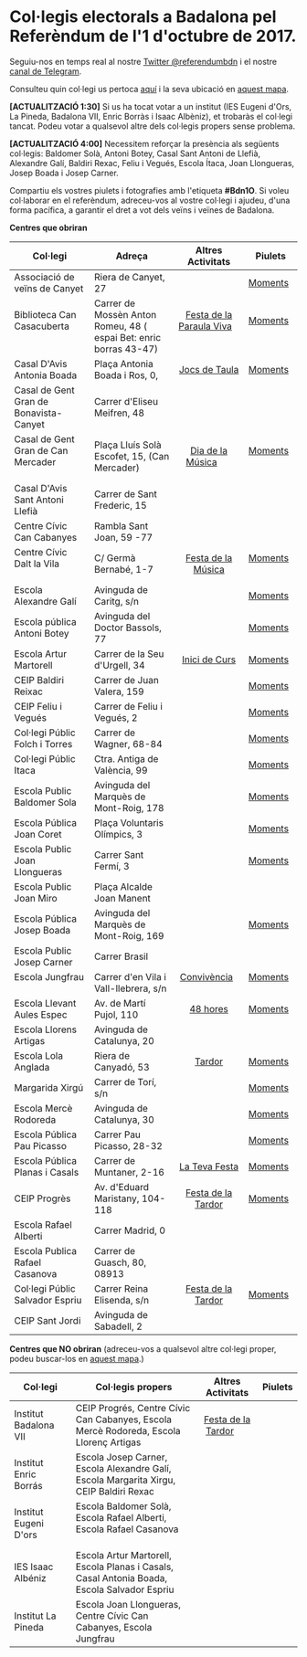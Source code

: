 # Col·legis electorals a Badalona pel Referèndum de l'1 d'octubre de 2017.

Seguiu-nos en temps real al nostre [Twitter @referendumbdn](https://twitter.com/referendumbdn) i el nostre [canal de Telegram](https://t.co/c6EZDZcsKl).

Consulteu quin col·legi us pertoca [aquí](https://wikileaks.org/mirrors/catref/on-votar/index.html) i la seva ubicació en [aquest mapa](https://t.co/MWsmjgCbiz).

**[ACTUALITZACIÓ 1:30]** Si us ha tocat votar a un institut (IES Eugeni d'Ors, La Pineda, Badalona VII, Enric Borràs i Isaac Albèniz), et trobaràs el col·legi tancat. Podeu votar a qualsevol altre dels col·legis propers sense problema.

**[ACTUALITZACIÓ 4:00]** Necessitem reforçar la presència als següents col·legis: Baldomer Solà, Antoni Botey, Casal Sant Antoni de Llefià, Alexandre Galí, Baldiri Rexac, Feliu i Vegués, Escola Ítaca, Joan Llongueras, Josep Boada i Josep Carner.

Compartiu els vostres piulets i fotografies amb l'etiqueta **#Bdn1O**. Si voleu col·laborar en el referèndum, adreceu-vos al vostre col·legi i ajudeu, d'una forma pacífica, a garantir el dret a vot dels veïns i veïnes de Badalona.

__Centres que obriran__ 

| Col·legi  | Adreça    |  Altres Activitats  |  Piulets  |
|-----------|-----------|:-:|-----------|
| Associació de veïns de Canyet           | Riera de Canyet, 27 |        | [Moments][canyet-tw]         |
| Biblioteca Can Casacuberta              | Carrer de Mossèn Anton Romeu, 48 ( espai Bet: enric borras 43-47) | [Festa de la Paraula Viva][daltlavila-fb]         | [Moments][cancasacuberta-tw]        |
| Casal D'Avis Antonia Boada              | Plaça Antonia Boada i Ros, 0,  | [Jocs de Taula][antoniaboada-fb]       | [Moments][antoniaboada-tw]        |
| Casal de Gent Gran de Bonavista-Canyet              |  Carrer d'Eliseu Meifren, 48 |        |         |
| Casal de Gent Gran de Can Mercader              | Plaça Lluís Solà Escofet, 15, (Can Mercader) | [Dia de la Música][canmercader-fb]        | [Moments][canmercader-tw]        |
| Casal D'Avis Sant Antoni Llefià              | Carrer de Sant Frederic, 15 |        |         |
| Centre Cívic Can Cabanyes              | Rambla Sant Joan, 59 -77 |        |         |
| Centre Cívic Dalt la Vila              | C/ Germà Bernabé, 1-7 | [Festa de la Música][daltlavila-fb] | [Moments][daltlavila-tw]        |
| Escola Alexandre Galí              | Avinguda de Caritg, s/n |        | [Moments][alexandregali-tw]        |
| Escola pública Antoni Botey              |  Avinguda del Doctor Bassols, 77  |       | [Moments][antonibotey-tw]        |
| Escola Artur Martorell              | Carrer de la Seu d'Urgell, 34  | [Inici de Curs][arturmartorell-fb]        | [Moments][arturmartorell-tw]      |
| CEIP Baldiri Reixac              | Carrer de Juan Valera, 159 |        | [Moments][baldirirexac-tw]        |
| CEIP Feliu i Vegués              | Carrer de Feliu i Vegués, 2 |        | [Moments][feliuvegues-tw]        |
| Col·legi Públic Folch i Torres              | Carrer de Wagner, 68-84 |        | [Moments][folchitorres-tw]        |
| Col·legi Públic Itaca              | Ctra. Antiga de València, 99  |        | [Moments][itaca-tw]        |
| Escola Public Baldomer Sola              | Avinguda del Marquès de Mont-Roig, 178 |       |  [Moments][baldomersola-tw]        |
| Escola Pública Joan Coret              | Plaça Voluntaris Olímpics, 3 |        | [Moments][joancoret-tw]        |
| Escola Public Joan Llongueras              | Carrer Sant Fermí, 3 |        | [Moments][joanllongueras-tw]         |
| Escola Public Joan Miro              |  Plaça Alcalde Joan Manent |       |         |
| Escola Pública Josep Boada              | Avinguda del Marquès de Mont-Roig, 169 |         | [Moments][josepboada-tw]        |
| Escola Public Josep Carner              | Carrer Brasil |        |         |
| Escola Jungfrau              | Carrer d'en Vila i Vall-llebrera, s/n  | [Convivència][jungfrau-fb]        | [Moments][jungfrau-tw]        |
| Escola Llevant Aules Espec         | Av. de Martí Pujol, 110 | [48 hores][llevant-fb]        | [Moments][llevant-tw]         |
| Escola Llorens Artigas              | Avinguda de Catalunya, 20  |        |         |
| Escola Lola Anglada              | Riera de Canyadó, 53 | [Tardor][lolaanglada-fb]        | [Moments][lolaanglada-tw]        |
| Margarida Xirgú              | Carrer de Torí, s/n |        | [Moments][margaridaxirgu-tw]        |
| Escola Mercè Rodoreda              | Avinguda de Catalunya, 30  |        | [Moments][mercerodoreda-tw]        |
| Escola Pública Pau Picasso              | Carrer Pau Picasso, 28-32 |        | [Moments][paupicasso-tw]        |
| Escola Pública Planas i Casals    | Carrer de Muntaner, 2-16 | [La Teva Festa][planasicasals-fb]        | [Moments][planasicasals-tw]        |
| CEIP Progrès                      | Av. d'Eduard Maristany, 104-118  | [Festa de la Tardor][progres-fb]        |  [Moments][progres-tw]       |
| Escola Rafael Alberti              | Carrer Madrid, 0 |        |         |
| Escola Publica Rafael Casanova              | Carrer de Guasch, 80, 08913  |        |         |
| Col·legi Públic Salvador Espriu              | Carrer Reina Elisenda, s/n | [Festa de la Tardor][salvadorespriu-fb]        |  [Moments][salvadorespriu-tw]       |
| CEIP Sant Jordi                     |  Avinguda de Sabadell, 2 |       |         |

__Centres que NO obriran__ (adreceu-vos a qualsevol altre col·legi proper, podeu buscar-los en [aquest mapa](https://t.co/MWsmjgCbiz).)

| Col·legi  | Col·legis propers | Altres Activitats  |  Piulets  |
|-----------|-----------|:-:|-----------|
| Institut Badalona VII   | CEIP Progrés, Centre Cívic Can Cabanyes, Escola Mercè Rodoreda, Escola Llorenç Artigas  | [Festa de la Tardor][badalona7-fb]        |         |
| Institut Enric Borrás         | Escola Josep Carner, Escola Alexandre Galí, Escola Margarita Xirgu, CEIP Baldiri Rexac     |    |   |
| Institut Eugeni D'ors  | Escola Baldomer Solà, Escola Rafael Alberti, Escola Rafael Casanova            |         |   |
| IES Isaac Albéniz      | Escola Artur Martorell, Escola Planas i Casals, Casal Antonia Boada, Escola Salvador Espriu   |    | |
| Institut La Pineda    | Escola Joan Llongueras, Centre Cívic Can Cabanyes, Escola Jungfrau          |         |         |

[alexandregali-tw]: https://twitter.com/i/moments/914362034925576192
[antoniaboada-fb]: https://www.facebook.com/events/485368475169055
[antoniaboada-tw]: https://twitter.com/i/moments/914147578308173824
[antonibotey-tw]: https://twitter.com/i/moments/914370816820830208
[arturmartorell-fb]: https://www.facebook.com/events/248333275691622/
[arturmartorell-tw]: https://twitter.com/i/moments/913910282686263297
[badalona7-fb]: https://www.facebook.com/events/117212812306760/
[baldirirexac-tw]: https://twitter.com/i/moments/914403120658206720
[baldomersola-tw]: https://twitter.com/i/moments/914195797247447042
[canmercader-fb]: https://www.facebook.com/events/1507131589365477/
[canmercader-tw]: https://twitter.com/i/moments/914344702866001922
[cancasacuberta-fb]: https://www.facebook.com/events/1584935551563531/
[cancasacuberta-tw]: https://twitter.com/i/moments/914058265339813888
[canyet-tw]: https://twitter.com/i/moments/914397723352338432
[daltlavila-fb]: https://www.facebook.com/events/164369920810758/
[daltlavila-tw]: https://twitter.com/i/moments/914061629721063424
[feliuvegues-tw]: https://twitter.com/i/moments/914332200627294209
[folchitorres-tw]: https://twitter.com/i/moments/914197342097674240
[itaca-tw]: https://twitter.com/i/moments/914380656318218241
[joancoret-tw]: https://twitter.com/i/moments/914213321192198145
[joanllongueras-tw]: https://twitter.com/i/moments/914389982441349120
[josepboada-tw]: https://twitter.com/i/moments/914407520965414912
[llevant-fb]: https://www.facebook.com/events/119620605394248/
[llevant-tw]: https://twitter.com/i/moments/edit/913903150201020416
[lolaanglada-fb]: https://www.facebook.com/events/519884201682416/
[lolaanglada-tw]: https://twitter.com/i/moments/914075865474093057
[jungfrau-fb]: https://www.facebook.com/events/136078790360620/
[jungfrau-tw]: https://twitter.com/i/moments/913909036873068545
[margaridaxirgu-tw]: https://twitter.com/i/moments/914210718983049216
[mercerodoreda-tw]: https://twitter.com/i/moments/914195009053892608
[paupicasso-tw]: https://twitter.com/i/moments/914219913908191232
[progres-tw]: https://twitter.com/i/moments/914366786774159361
[planasicasals-fb]: https://www.facebook.com/events/944638129008286/
[planasicasals-tw]: https://twitter.com/i/moments/913899791817625603
[progres-fb]: https://www.facebook.com/events/248333275691622/
[salvadorespriu-fb]: https://www.facebook.com/events/1928310014157612/
[salvadorespriu-tw]: https://twitter.com/i/moments/913900569168932864
